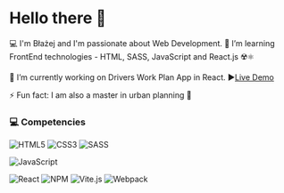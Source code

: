 # Hello there 👋

💻 I'm Błażej and I'm passionate about Web Development. 🌱 I’m learning FrontEnd technologies - HTML, SASS, JavaScript and React.js ☢️⚛️

🔭 I’m currently working on Drivers Work Plan App in React. ▶️[Live Demo](https://akarrq.github.io/DriversWorkPlan/)

⚡ Fun fact: I am also a master in urban planning 🏬

### 💻 Competencies

![HTML5](https://img.shields.io/badge/html5-2_years-555555?style=flat-square&logo=html5&logoColor=white&labelColor=E34F26) ![CSS3](https://img.shields.io/badge/css3-2_years-555555.svg?style=flat-square&logo=css3&logoColor=white&labelColor=1572B6) ![SASS](https://img.shields.io/badge/SASS-2_years-555555.svg?style=flat-square&logo=SASS&logoColor=white&labelColor=hotpink)

![JavaScript](https://img.shields.io/badge/javascript-1_year-555555.svg?style=flat-square&logo=javascript&logoColor=F7DF1E&labelColor=323330)

![React](https://img.shields.io/badge/react-6_months-555555.svg?style=flat-square&logo=react&logoColor=61DAFB&labelColor=20232a) ![NPM](https://img.shields.io/badge/NPM-3_months-555555.svg?style=flat-square&logo=npm&logoColor=white&labelColor=000000) ![Vite.js](https://img.shields.io/badge/Vite.js-3_months-555555.svg?style=flat-square&logo=vite&logoColor=white&labelColor=646CFF) ![Webpack](https://img.shields.io/badge/Webpack-2_months-555555.svg?style=flat-square&logo=webpack&logoColor=8DD6F9&labelColor=323330)

